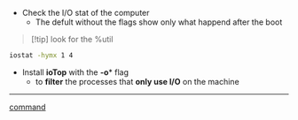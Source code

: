 - Check the I/O stat of the computer 
	- The defult without the flags show only what happend after the boot


>[!tip] look for the %util

```bash
iostat -hymx 1 4 
```


- Install **ioTop** with the **-o*** flag
	- to **filter** the processes that **only use  I/O** on the machine

---
[command](/obisdian_ntoes/scriptss/command.md)